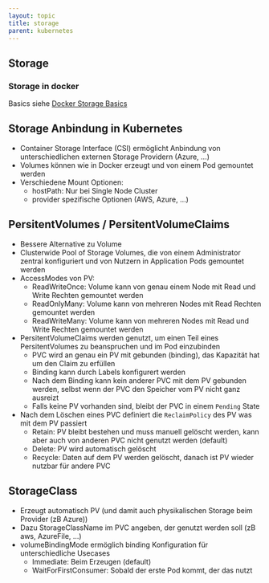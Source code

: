 ```yaml
---
layout: topic
title: storage
parent: kubernetes
---
```


## Storage

### Storage in docker

Basics siehe [Docker Storage Basics](/cheatsheet/docker/docker-storage.html)

## Storage Anbindung in Kubernetes

- Container Storage Interface (CSI) ermöglicht Anbindung von unterschiedlichen externen Storage Providern (Azure, ...)
- Volumes können wie in Docker erzeugt und von einem Pod gemountet werden
- Verschiedene Mount Optionen:
	- hostPath: Nur bei Single Node Cluster
	- provider spezifische Optionen (AWS, Azure, ...)

## PersitentVolumes / PersitentVolumeClaims

- Bessere Alternative zu Volume
- Clusterwide Pool of Storage Volumes, die von einem Administrator zentral konfiguriert und von Nutzern in Application Pods gemountet werden
- AccessModes von PV:
	- ReadWriteOnce: Volume kann von genau einem Node mit Read und Write Rechten gemountet werden
	- ReadOnlyMany: Volume kann von mehreren Nodes mit Read Rechten gemountet werden
	- ReadWriteMany: Volume kann von mehreren Nodes mit Read und Write Rechten gemountet werden
- PersitentVolumeClaims werden genutzt, um einen Teil eines PersitentVolumes zu beanspruchen und im Pod einzubinden
	- PVC wird an genau ein PV mit gebunden (binding), das Kapazität hat um den Claim zu erfüllen
	- Binding kann durch Labels konfigurert werden
	- Nach dem Binding kann kein anderer PVC mit dem PV gebunden werden, selbst wenn der PVC den Speicher vom PV nicht ganz ausreizt
	- Falls keine PV vorhanden sind, bleibt der PVC in einem ``Pending`` State
- Nach dem Löschen eines PVC definiert die ``ReclaimPolicy`` des PV was mit dem PV passiert
	- Retain: PV bleibt bestehen und muss manuell gelöscht werden, kann aber auch von anderen PVC nicht genutzt werden (default)
	- Delete: PV wird automatisch gelöscht
	- Recycle: Daten auf dem PV werden gelöscht, danach ist PV wieder nutzbar für andere PVC
	
## StorageClass

- Erzeugt automatisch PV (und damit auch physikalischen Storage beim Provider (zB Azure))
- Dazu StorageClassName im PVC angeben, der genutzt werden soll (zB aws, AzureFile, ...)
- volumeBindingMode ermöglich binding Konfiguration für unterschiedliche Usecases
	- Immediate: Beim Erzeugen (default)
	- WaitForFirstConsumer: Sobald der erste Pod kommt, der das nutzt 
